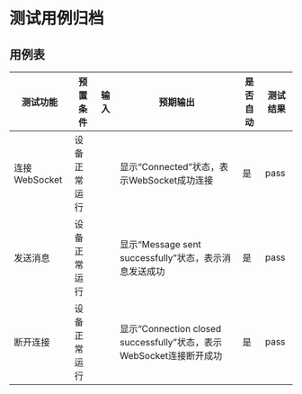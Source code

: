# 测试用例归档

## 用例表

| 测试功能      | 预置条件     | 输入 | 预期输出                                                     | 是否自动 | 测试结果 |
| ------------- | ------------ | ---- | ------------------------------------------------------------ | -------- | -------- |
| 连接WebSocket | 设备正常运行 |      | 显示“Connected”状态，表示WebSocket成功连接                   | 是       | pass     |
| 发送消息      | 设备正常运行 |      | 显示“Message sent successfully”状态，表示消息发送成功        | 是       | pass     |
| 断开连接      | 设备正常运行 |      | 显示“Connection closed successfully”状态，表示WebSocket连接断开成功 | 是       | pass     |
